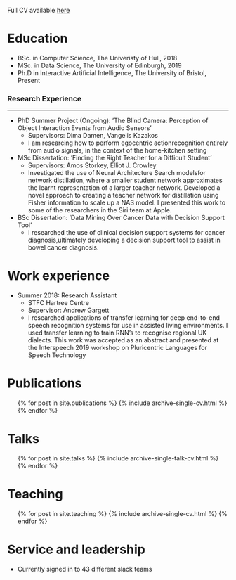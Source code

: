 
Full CV available [here](https://github.com/DWhettam/dwhettam.github.io/blob/master/files/Curriculum_Vitae.pdf)

Education
======
* BSc. in Computer Science, The Univeristy of Hull, 2018
* MSc. in Data Science, The University of Edinburgh, 2019
* Ph.D in Interactive Artificial Intelligence, The University of Bristol, Present

### Research Experience
-------
* PhD Summer Project (Ongoing): ’The Blind Camera: Perception of Object Interaction Events from Audio Sensors’
  * Supervisors: Dima Damen, Vangelis Kazakos
  * I am researcing how to perform egocentric actionrecognition entirely from audio signals, in the context of the home-kitchen setting
* MSc Dissertation: ’Finding the Right Teacher for a Difficult Student’
  * Supervisors: Amos Storkey, Elliot J. Crowley
  * Investigated the use of Neural Architecture Search modelsfor network distillation, where a smaller student network approximates the learnt representation of a larger teacher network. Developed a novel approach to creating a teacher network for distillation using Fisher information to scale up a NAS model. I presented this work to some of the researchers in the Siri team at Apple.
* BSc Dissertation: ’Data Mining Over Cancer Data with Decision Support Tool’
  * I researched the use of clinical decision support systems for cancer diagnosis,ultimately developing a decision support tool to assist in bowel cancer diagnosis.

Work experience
======
* Summer 2018: Research Assistant
  * STFC Hartree Centre
  * Supervisor: Andrew Gargett
  * I researched applications of transfer learning for deep end-to-end speech recognition systems for use in assisted living environments. I used transfer learning to train RNN’s to recognise regional UK dialects. This work was accepted as an abstract and presented at the Interspeech 2019 workshop on Pluricentric Languages for Speech Technology
  
Publications
======
  <ul>{% for post in site.publications %}
    {% include archive-single-cv.html %}
  {% endfor %}</ul>
  
Talks
======
  <ul>{% for post in site.talks %}
    {% include archive-single-talk-cv.html %}
  {% endfor %}</ul>
  
Teaching
======
  <ul>{% for post in site.teaching %}
    {% include archive-single-cv.html %}
  {% endfor %}</ul>
  
Service and leadership
======
* Currently signed in to 43 different slack teams
